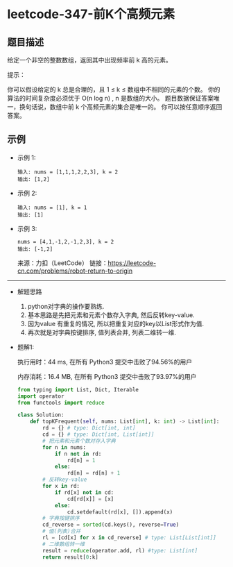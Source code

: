 # leetcode-347-前K个高频元素


## 题目描述

给定一个非空的整数数组，返回其中出现频率前 k 高的元素。

提示：

你可以假设给定的 k 总是合理的，且 1 ≤ k ≤ 数组中不相同的元素的个数。
你的算法的时间复杂度必须优于 O(n log n) , n 是数组的大小。
题目数据保证答案唯一，换句话说，数组中前 k 个高频元素的集合是唯一的。
你可以按任意顺序返回答案。


## 示例
- 示例 1:
    ```
    输入: nums = [1,1,1,2,2,3], k = 2
    输出: [1,2]
    ```
- 示例 2:
    ```
    输入: nums = [1], k = 1
    输出: [1]
    ```
- 示例 3:
    ```
    nums = [4,1,-1,2,-1,2,3], k = 2
    输出: [-1,2]
    ```

    来源：力扣（LeetCode）
    链接：https://leetcode-cn.com/problems/robot-return-to-origin
    

---
- 解题思路
    
    1. python对字典的操作要熟练.
    2. 基本思路是先把元素和元素个数存入字典, 然后反转key-value.
    3. 因为value 有重复的情况, 所以把重复对应的key以List形式作为值.
    4. 再次就是对字典按键排序, 值列表合并, 列表二维转一维.

- 题解1:

    执行用时：44 ms, 在所有 Python3 提交中击败了94.56%的用户
    
    内存消耗：16.4 MB, 在所有 Python3 提交中击败了93.97%的用户

    ```python
    from typing import List, Dict, Iterable
    import operator
    from functools import reduce

    class Solution:
        def topKFrequent(self, nums: List[int], k: int) -> List[int]:
            rd = {} # type: Dict[int, int]
            cd = {} # type: Dict[int, List[int]]
            # 把元素和元素个数对存入字典
            for n in nums:
                if n not in rd:
                    rd[n] = 1
                else:
                    rd[n] = rd[n] + 1
            # 反转key-value
            for x in rd:
                if rd[x] not in cd:
                    cd[rd[x]] = [x]
                else:
                    cd.setdefault(rd[x], []).append(x)
            # 字典按键排序
            cd_reverse = sorted(cd.keys(), reverse=True)
            # 值(列表)合并
            rl = [cd[x] for x in cd_reverse] # type: List[List[int]]
            # 二维数组转一维
            result = reduce(operator.add, rl) #type: List[int]
            return result[0:k]
    ```

